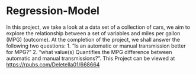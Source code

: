 # Regression-Model
In this project, we take a look at a data set of a collection of cars, we aim to explore the relationship between a set of variables and miles per gallon (MPG) (outcome). At the completion of the project, we shall answer the following two questions: 1. “Is an automatic or manual transmission better for MPG?” 2. “what value(s) Quantifies the MPG difference between automatic and manual transmissions?”.
This Project can be viewed at https://rpubs.com/Deletella01/668664
